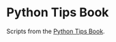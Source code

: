 # Python Tips Book
Scripts from the [Python Tips Book](https://book.pythontips.com/en/latest/index.html).
